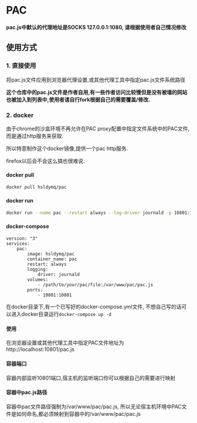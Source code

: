 # PAC

**pac.js中默认的代理地址是SOCKS 127.0.0.1:1080, 请根据使用者自己情况修改**

## 使用方式
### 1. 直接使用
将pac.js文件应用到浏览器代理设置,或其他代理工具中指定pac.js文件系统路径

**这个仓库中的pac.js文件是作者自用,有一些作者访问比较慢但是没有被墙的网站也被加入到列表中,使用者请自行fork根据自己的需要覆盖/修改.**

### 2. docker
由于chrome的沙盒环境不再允许在PAC proxy配置中指定文件系统中的PAC文件,而是通过http服务来获取.

所以特意制作这个docker镜像,提供一个pac http服务.

firefox以后会不会这么搞也很难说.

#### docker pull
```bash
docker pull hsldymq/pac
```

#### docker run
```bash
docker run --name pac --restart always --log-driver journald -p 10801:10801 -v path/to/your/pac/file:/var/www/pac/pac.js -d hsldymq/pac
````

#### docker-compose
```docker-compose
version: "3"
services:
    pac:
        image: hsldymq/pac
        container_name: pac
        restart: always
        logging:
            driver: journald 
        volumes:
            - /path/to/your/pac/file:/var/www/pac/pac.js
        ports:
            - 10801:10801
```

在docker目录下,有一个已写好的docker-compose.yml文件, 不想自己写的话可以进入docker目录运行`docker-compose up -d`

#### 使用
在浏览器设置或其他代理工具中指定PAC文件地址为 http://localhost:10801/pac.js

#### 容器端口
容器内部监听10801端口,宿主机的监听端口你可以根据自己的需要进行映射

#### 容器中pac.js路径
容器中pac文件路径强制为/var/www/pac/pac.js, 所以无论宿主机环境中PAC文件是如何命名,都必须映射到容器中的/var/www/pac/pac.js
